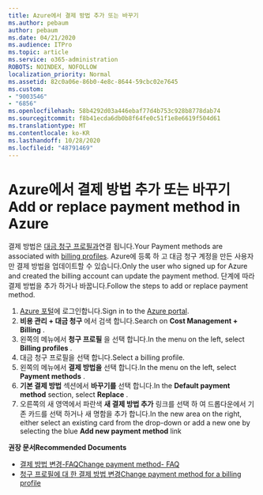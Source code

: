 ```yaml
---
title: Azure에서 결제 방법 추가 또는 바꾸기
ms.author: pebaum
author: pebaum
ms.date: 04/21/2020
ms.audience: ITPro
ms.topic: article
ms.service: o365-administration
ROBOTS: NOINDEX, NOFOLLOW
localization_priority: Normal
ms.assetid: 82c0a06e-86b0-4e8c-8644-59cbc02e7645
ms.custom:
- "9003546"
- "6856"
ms.openlocfilehash: 58b4292d03a446ebaf77d4b753c928b8778dab74
ms.sourcegitcommit: f8b41ecda6db0b8f64fe0c51f1e8e6619f504d61
ms.translationtype: MT
ms.contentlocale: ko-KR
ms.lasthandoff: 10/28/2020
ms.locfileid: "48791469"
---
```

# <a name="add-or-replace-payment-method-in-azure"></a><span data-ttu-id="354dd-102">Azure에서 결제 방법 추가 또는 바꾸기</span><span class="sxs-lookup"><span data-stu-id="354dd-102">Add or replace payment method in Azure</span></span>

<span data-ttu-id="354dd-103">결제 방법은 [대금 청구 프로필과](https://docs.microsoft.com/azure/billing/billing-how-to-change-credit-card?WT.mc_id=Portal-Microsoft_Azure_Support#change-payment-method-for-a-billing-profile)연결 됩니다.</span><span class="sxs-lookup"><span data-stu-id="354dd-103">Your Payment methods are associated with [billing profiles](https://docs.microsoft.com/azure/billing/billing-how-to-change-credit-card?WT.mc_id=Portal-Microsoft_Azure_Support#change-payment-method-for-a-billing-profile).</span></span> <span data-ttu-id="354dd-104">Azure에 등록 하 고 대금 청구 계정을 만든 사용자만 결제 방법을 업데이트할 수 있습니다.</span><span class="sxs-lookup"><span data-stu-id="354dd-104">Only the user who signed up for Azure and created the billing account can update the payment method.</span></span> <span data-ttu-id="354dd-105">단계에 따라 결제 방법을 추가 하거나 바꿉니다.</span><span class="sxs-lookup"><span data-stu-id="354dd-105">Follow the steps to add or replace payment method.</span></span>

1. <span data-ttu-id="354dd-106">[Azure 포털](https://portal.azure.com/)에 로그인합니다.</span><span class="sxs-lookup"><span data-stu-id="354dd-106">Sign in to the [Azure portal](https://portal.azure.com/).</span></span>
2. <span data-ttu-id="354dd-107">**비용 관리 + 대금 청구** 에서 검색 합니다.</span><span class="sxs-lookup"><span data-stu-id="354dd-107">Search on **Cost Management + Billing** .</span></span>
3. <span data-ttu-id="354dd-108">왼쪽의 메뉴에서 **청구 프로필** 을 선택 합니다.</span><span class="sxs-lookup"><span data-stu-id="354dd-108">In the menu on the left, select **Billing profiles** .</span></span>
4. <span data-ttu-id="354dd-109">대금 청구 프로필을 선택 합니다.</span><span class="sxs-lookup"><span data-stu-id="354dd-109">Select a billing profile.</span></span>
5. <span data-ttu-id="354dd-110">왼쪽의 메뉴에서 **결제 방법을** 선택 합니다.</span><span class="sxs-lookup"><span data-stu-id="354dd-110">In the menu on the left, select **Payment methods** .</span></span>
6. <span data-ttu-id="354dd-111">**기본 결제 방법** 섹션에서 **바꾸기를** 선택 합니다.</span><span class="sxs-lookup"><span data-stu-id="354dd-111">In the **Default payment method** section, select **Replace** .</span></span>
7. <span data-ttu-id="354dd-112">오른쪽의 새 영역에서 파란색 **새 결제 방법 추가** 링크를 선택 하 여 드롭다운에서 기존 카드를 선택 하거나 새 명함을 추가 합니다.</span><span class="sxs-lookup"><span data-stu-id="354dd-112">In the new area on the right, either select an existing card from the drop-down or add a new one by selecting the blue **Add new payment method** link</span></span>

<span data-ttu-id="354dd-113">**권장 문서**</span><span class="sxs-lookup"><span data-stu-id="354dd-113">**Recommended Documents**</span></span>

- [<span data-ttu-id="354dd-114">결제 방법 변경-FAQ</span><span class="sxs-lookup"><span data-stu-id="354dd-114">Change payment method- FAQ</span></span>](https://docs.microsoft.com/azure/billing/billing-how-to-change-credit-card?WT.mc_id=Portal-Microsoft_Azure_Support#frequently-asked-questions)
- [<span data-ttu-id="354dd-115">청구 프로필에 대 한 결제 방법 변경</span><span class="sxs-lookup"><span data-stu-id="354dd-115">Change payment method for a billing profile</span></span>](https://docs.microsoft.com/azure/cost-management-billing/manage/change-credit-card?WT.mc_id=Portal-Microsoft_Azure_Support#manage-credit-cards-for-a-microsoft-customer-agreement)
